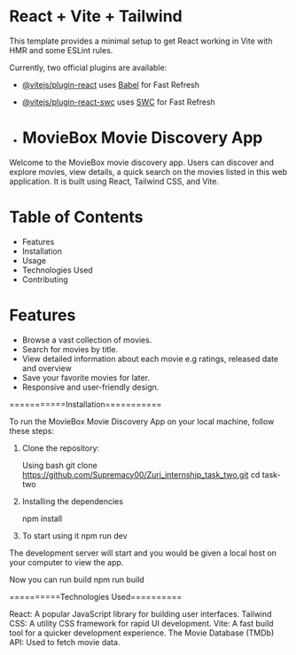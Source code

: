 # React + Vite + Tailwind

This template provides a minimal setup to get React working in Vite with HMR and some ESLint rules.

Currently, two official plugins are available:

- [@vitejs/plugin-react](https://github.com/vitejs/vite-plugin-react/blob/main/packages/plugin-react/README.md) uses [Babel](https://babeljs.io/) for Fast Refresh
- [@vitejs/plugin-react-swc](https://github.com/vitejs/vite-plugin-react-swc) uses [SWC](https://swc.rs/) for Fast Refresh

- # MovieBox Movie Discovery App

Welcome to the MovieBox movie discovery app. Users can discover and explore movies, view details, a quick search on the movies listed in this web application. It is built using React, Tailwind CSS, and Vite.

# Table of Contents

- Features
- Installation
- Usage
- Technologies Used
- Contributing

# Features

- Browse a vast collection of movies.
- Search for movies by title.
- View detailed information about each movie e.g ratings, released date and overview
- Save your favorite movies for later.
- Responsive and user-friendly design.

===========Installation===========

To run the MovieBox Movie Discovery App on your local machine, follow these steps:

1. Clone the repository:

   Using bash
   git clone https://github.com/Supremacy00/Zuri_internship_task_two.git
   cd task-two


2. Installing the dependencies

   npm install
   

3. To start using it
   npm run dev

The development server will start and you would be given a local host on your computer to view the app.


Now you can run build 
npm run build



==========Technologies Used==========

React: A popular JavaScript library for building user interfaces.
Tailwind CSS: A utility CSS framework for rapid UI development.
Vite: A fast build tool for a quicker development experience.
The Movie Database (TMDb) API: Used to fetch movie data.


